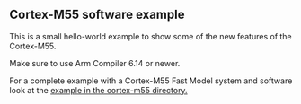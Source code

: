 ## Cortex-M55 software example

This is a small hello-world example to show some of the new features of the Cortex-M55.

Make sure to use Arm Compiler 6.14 or newer.

For a complete example with a Cortex-M55 Fast Model system and software look at the [example in the cortex-m55 directory.](https://github.com/ARM-software/Tool-Solutions/tree/master/fast-models-examples/cortex-m55)
